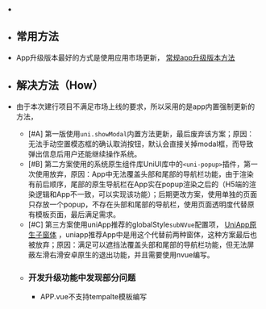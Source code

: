 -
- ## 常用方法
- App升级版本最好的方式是使用应用市场更新， [常规app升级版本方法](https://www.woshipm.com/pd/4038557.html)
- ## 解决方法（How）
- 由于本次建行项目不满足市场上线的要求，所以采用的是app内置强制更新的方法，<uniApp>
	- [#A] 第一版使用``uni.showModal``内置方法更新，最后废弃该方案；原因：无法手动空置模态框的确认取消按钮，默认会直接关掉modal框，而导致弹出信息后用户还能继续操作系统。
	- [#B] 第二方案使用的系统原生组件库UniUI库中的``<uni-popup>``插件，第一次使用放弃，原因：App中无法覆盖头部和尾部的导航栏功能，由于渲染有前后顺序，尾部的原生导航栏在App实在popup渲染之后的（H5端的渲染逻辑和App不一致，可以实现该功能）；后期更改方案，使用单独的页面只存放一个popup，不存在头部和尾部的导航栏，使用页面透明度代替原有模板页面，最后满足需求。
	- [#C] 第三方案使用uniApp推荐的globalStyle``subNVue``配置项， [UniApp原生子窗体](https://uniapp.dcloud.net.cn/collocation/pages.html#app-subnvues) ，uniapp推荐App中是用这个代替前两种窗体，这种方案最后也被放弃；原因：满足可以遮挡法覆盖头部和尾部的导航栏功能，但无法屏蔽左滑右滑安卓原生的退出功能，并且需要使用nvue编写。
	- ### 开发升级功能中发现部分问题
		- APP.vue不支持tempalte模板编写